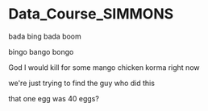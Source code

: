 # Data_Course_SIMMONS

bada bing bada boom

bingo bango bongo

God I would kill for some mango chicken korma right now

we're just trying to find the guy who did this

that one egg was 40 eggs? 